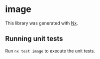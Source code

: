 # image

This library was generated with [Nx](https://nx.dev).

## Running unit tests

Run `nx test image` to execute the unit tests.
